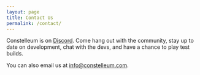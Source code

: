 ```yaml
---
layout: page
title: Contact Us
permalink: /contact/
---
```


Constelleum is on [Discord](https://discord.gg/7kuX43FQsg).
Come hang out with the community,
stay up to date on development,
chat with the devs,
and have a chance to play test builds.

You can also email us at <info@constelleum.com>.
